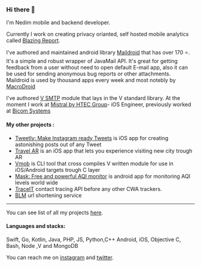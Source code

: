 ### Hi there 👋

I'm Nedim mobile and backend developer.

Currently I work on creating privacy orianted, self hosted mobile analytics called [Blazing Report](https://nedimfakic.com/?path=backend+blazing-report).

I've authored and maintained android library [Maildroid](https://github.com/nedimf/maildroid) that has over 170 ⭐️. It's a simple and robust wrapper of JavaMail API. It's great for getting feedback from a user without need to open default E-mail app, also it can be used for sending anonymous bug reports or other attachments. Maildroid is used by thousand apps every week and most notebly by [MacroDroid](https://play.google.com/store/apps/details?id=com.arlosoft.macrodroid&hl=en_US)

I've authored [V SMTP](https://github.com/vlang/v/blob/master/vlib/net/smtp/smtp.v) module that lays in the V standard library. 
At the moment I work at [Mistral by HTEC Group](https://mistral.ba)- iOS Engineer, previously worked at [Bicom Systems](https://bicomsystems.com)

#### My other projects :
- [Tweetly: Make Instagram ready Tweets](https://nedimfakic.com/?path=ios+tweetly) is iOS app for creating astonishing posts out of any Tweet
- [Travel AR](https://nedimfakic.com/?path=ios+travel-travnik-ar) is an iOS app that lets you experience visiting new city trough AR
- [Vmob](https://github.com/nedimf/vmob) is CLI tool that cross compiles V written module for use in iOS/Android targets trough C layer
- [Mask: Free and powerful AQI monitor](https://play.google.com/store/apps/details?id=co.nedim.themask) is android app for monitoring AQI levels world wide
- [TraceIT](https://github.com/TechAvangers/TrackIT-iOS) contact tracing API before any other CWA trackers.
- [BLM](https://github.com/Say-Their-Name/say-their-names-node-service) url shortening service
----
You can see list of all my projects [here](https://nedimfakic.com/?path=page+portfolio).

#### Languages and stacks:
Swift, Go, Kotlin, Java, PHP, JS, Python,C++ Android, iOS, Objective C, Bash, Node ,V and MongoDB 

You can reach me on [instagram](https://instagram.com/_nedimf) and [twitter](https://twitter.com/nedim0x01).
